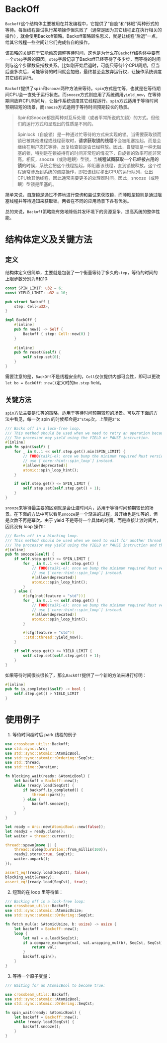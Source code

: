 # BackOff

`Backoff`这个结构体主要被用在并发编程中，它提供了“自旋”和“休眠”两种形式的等待。每当线程尝试执行某项操作但失败了（通常是因为其它线程正在执行相关的操作），就会使用Backoff策略。Backoff策略顾名思义，就是让线程“后退”一点，给其它线程一些空间让它们完成各自的操作。

该策略的关键在于它能动态调整等待时间，这也是为什么在`Backoff`结构体中要有一个`step`字段的原因。`step`字段记录了Backoff已经等待了多少步，而等待的时间则与这个步骤数呈指数关系。比如刚开始后退时，可能只等待1个CPU周期，但当后退多次后，可能等待的时间就会加倍，最终甚至会放弃运行权，让操作系统调度其它线程运行。

`Backoff`提供了`spin`和`snooze`两种方法来等待。`spin`方式是忙等，也就是在等待期间CPU会一直处于运行状态。而`snooze`方式则应用了系统调用`yield_now`，在等待期间放弃CPU时间片，让操作系统调度其它线程运行。`spin`方式适用于等待时间预期较短的场景，而`snooze`方式适用于等待时间预期较长的场景。

> Spin和Snooze都是两种对互斥处理（或者平常所说的加锁）的方式。但他们的运行方式和呈现出的性质是不同的。
>
> Spinlock（自旋锁）是一种通过忙等待的方式来实现的锁。当需要获取锁而锁已被其他进程或线程获取时，**请求获取锁的线程**不会被阻塞挂起，而是会继续在用户态忙等待，反复检查锁是否已经释放。因此，自旋锁是一种无阻塞的锁，特别是在锁被持有的时间非常短的情况下，自旋锁的效率可能非常高。相反，snooze（或称睡眠）型锁，当**线程试图获取一个已经被占用的锁**的时候，系统会把这个线程挂起，即阻塞该线程，直到锁被释放。这个过程通常涉及到系统的调度操作，即把该线程移出CPU的运行队列，让出CPU给其他线程，因此通常需要更多的处理器时间。因此，snooze（或睡眠）型锁是阻塞的。

简单来说，自旋锁是通过不停地进行查询和尝试来获取锁，而睡眠型锁则是通过阻塞线程并等待通知来获取锁。两者在不同的应用场景下各有优劣。

总的来说，`Backoff`策略能有效地降低并发环境下的资源竞争，提高系统的整体性能。

# 结构体定义及关键方法

## 定义

结构体定义很简单，主要就是包装了一个衡量等待了多久的`step`，等待的时间的上限步数分别为6和10:

```rust
const SPIN_LIMIT: u32 = 6;
const YIELD_LIMIT: u32 = 10;

pub struct Backoff {
    step: Cell<u32>,
}

impl BackOff {
    #[inline]
    pub fn new() -> Self {
        Backoff { step: Cell::new(0) }
    }
  	
  	#[inline]
    pub fn reset(&self) {
        self.step.set(0);
    }
}
```

需要注意的是，`BackOff`不是线程安全的，`Cell`仅仅提供内部可变性，即可以更改`let bo = BackOff::new()`定义时的`bo.step` field。

## 关键方法

`spin`方法主要是忙等的策略，适用于等待时间预期较短的场景。可以在下面的方法中看见，每一次 spin 的时候都会是`2^step`次，上限是`2^6`:

```rust
/// Backs off in a lock-free loop.
/// This method should be used when we need to retry an operation because another thread made progress.
/// The processor may yield using the YIELD or PAUSE instruction.  
#[inline]
pub fn spin(&self) {
    for _ in 0..1 << self.step.get().min(SPIN_LIMIT) {
        // TODO(taiki-e): once we bump the minimum required Rust version to 1.49+,
        // use [`core::hint::spin_loop`] instead.
        #[allow(deprecated)]
        atomic::spin_loop_hint();
    }

    if self.step.get() <= SPIN_LIMIT {
        self.step.set(self.step.get() + 1);
    }
}
```

`snooze`来等待最主要的区别就是会让渡时间片，适用于等待时间预期较长的场景。在下面的方法中可以看见`snooze`是一个渐进的过程，最开始也是忙等的，但是次数不再是幂次。由于 yield 不是等待一个具体的时间，而是直接让渡时间片，因此没有 loop 操作：

```rust
/// Backs off in a blocking loop.
/// This method should be used when we need to wait for another thread to make progress.
/// The processor may yield using the YIELD or PAUSE instruction and the current thread may yield by giving up a timeslice to the OS scheduler.  
#[inline]
pub fn snooze(&self) {
    if self.step.get() <= SPIN_LIMIT {
        for _ in 0..1 << self.step.get() {
            // TODO(taiki-e): once we bump the minimum required Rust version to 1.49+,
            // use [`core::hint::spin_loop`] instead.
            #[allow(deprecated)]
            atomic::spin_loop_hint();
        }
    } else {
        #[cfg(not(feature = "std"))]
        for _ in 0..1 << self.step.get() {
            // TODO(taiki-e): once we bump the minimum required Rust version to 1.49+,
            // use [`core::hint::spin_loop`] instead.
            #[allow(deprecated)]
            atomic::spin_loop_hint();
        }

        #[cfg(feature = "std")]
        ::std::thread::yield_now();
    }

    if self.step.get() <= YIELD_LIMIT {
        self.step.set(self.step.get() + 1);
    }
}
```

如果等待时间很长很长了，那么`BackOff`提供了一个新的方法来进行标明：

```rust
#[inline]
pub fn is_completed(&self) -> bool {
    self.step.get() > YIELD_LIMIT
}
```



# 使用例子

1. 等待时间超时后 park 线程的例子

```rust
use crossbeam_utils::Backoff;
use std::sync::Arc;
use std::sync::atomic::AtomicBool;
use std::sync::atomic::Ordering::SeqCst;
use std::thread;
use std::time::Duration;

fn blocking_wait(ready: &AtomicBool) {
    let backoff = Backoff::new();
    while !ready.load(SeqCst) {
        if backoff.is_completed() {
            thread::park();
        } else {
            backoff.snooze();
        }
    }
}

let ready = Arc::new(AtomicBool::new(false));
let ready2 = ready.clone();
let waiter = thread::current();

thread::spawn(move || {
    thread::sleep(Duration::from_millis(100));
    ready2.store(true, SeqCst);
    waiter.unpark();
});

assert_eq!(ready.load(SeqCst), false);
blocking_wait(&ready);
assert_eq!(ready.load(SeqCst), true);
```

2. 短暂的在 loop 里等待值：

```rust
/// Backing off in a lock-free loop:
use crossbeam_utils::Backoff;
use std::sync::atomic::AtomicUsize;
use std::sync::atomic::Ordering::SeqCst;

fn fetch_mul(a: &AtomicUsize, b: usize) -> usize {
    let backoff = Backoff::new();
    loop {
        let val = a.load(SeqCst);
        if a.compare_exchange(val, val.wrapping_mul(b), SeqCst, SeqCst).is_ok() {
            return val;
        }
        backoff.spin();
    }
}
```

3. 等待一个原子变量：

```rust
/// Waiting for an AtomicBool to become true:

use crossbeam_utils::Backoff;
use std::sync::atomic::AtomicBool;
use std::sync::atomic::Ordering::SeqCst;

fn spin_wait(ready: &AtomicBool) {
    let backoff = Backoff::new();
    while !ready.load(SeqCst) {
        backoff.snooze();
    }
}
```

